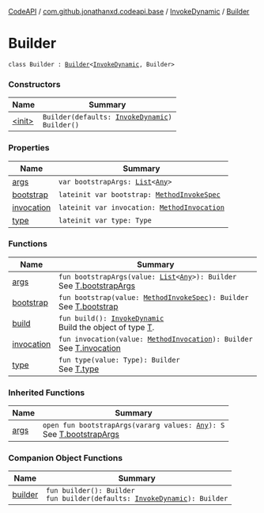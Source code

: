 [CodeAPI](../../../index.md) / [com.github.jonathanxd.codeapi.base](../../index.md) / [InvokeDynamic](../index.md) / [Builder](.)

# Builder

`class Builder : `[`Builder`](../../-invoke-dynamic-base/-builder/index.md)`<`[`InvokeDynamic`](../index.md)`, Builder>`

### Constructors

| Name | Summary |
|---|---|
| [&lt;init&gt;](-init-.md) | `Builder(defaults: `[`InvokeDynamic`](../index.md)`)`<br>`Builder()` |

### Properties

| Name | Summary |
|---|---|
| [args](bootstrapArgs.md) | `var bootstrapArgs: `[`List`](https://kotlinlang.org/api/latest/jvm/stdlib/kotlin.collections/-list/index.html)`<`[`Any`](https://kotlinlang.org/api/latest/jvm/stdlib/kotlin/-any/index.html)`>` |
| [bootstrap](bootstrap.md) | `lateinit var bootstrap: `[`MethodInvokeSpec`](../../../com.github.jonathanxd.codeapi.common/-method-invoke-spec/index.md) |
| [invocation](invocation.md) | `lateinit var invocation: `[`MethodInvocation`](../../-method-invocation/index.md) |
| [type](type.md) | `lateinit var type: Type` |

### Functions

| Name | Summary |
|---|---|
| [args](bootstrapArgs.md) | `fun bootstrapArgs(value: `[`List`](https://kotlinlang.org/api/latest/jvm/stdlib/kotlin.collections/-list/index.html)`<`[`Any`](https://kotlinlang.org/api/latest/jvm/stdlib/kotlin/-any/index.html)`>): Builder`<br>See [T.bootstrapArgs](#) |
| [bootstrap](bootstrap.md) | `fun bootstrap(value: `[`MethodInvokeSpec`](../../../com.github.jonathanxd.codeapi.common/-method-invoke-spec/index.md)`): Builder`<br>See [T.bootstrap](#) |
| [build](build.md) | `fun build(): `[`InvokeDynamic`](../index.md)<br>Build the object of type [T](#). |
| [invocation](invocation.md) | `fun invocation(value: `[`MethodInvocation`](../../-method-invocation/index.md)`): Builder`<br>See [T.invocation](#) |
| [type](type.md) | `fun type(value: Type): Builder`<br>See [T.type](#) |

### Inherited Functions

| Name | Summary |
|---|---|
| [args](../../-invoke-dynamic-base/-builder/bootstrapArgs.md) | `open fun bootstrapArgs(vararg values: `[`Any`](https://kotlinlang.org/api/latest/jvm/stdlib/kotlin/-any/index.html)`): S`<br>See [T.bootstrapArgs](../../-invoke-dynamic-base/-builder/bootstrapArgs.md) |

### Companion Object Functions

| Name | Summary |
|---|---|
| [builder](builder.md) | `fun builder(): Builder`<br>`fun builder(defaults: `[`InvokeDynamic`](../index.md)`): Builder` |
